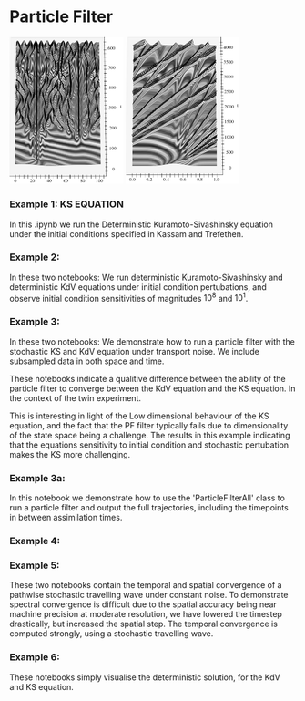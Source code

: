 # Particle Filter

<img src="Saving/Cropped_KS.png" alt="drawing" width="200"/>
<img src="Saving/Cropped_KdV.png" alt="drawing" width="200"/>

### Example 1: KS EQUATION
In this .ipynb we run the Deterministic Kuramoto-Sivashinsky equation under the initial conditions specified in Kassam and Trefethen. 

### Example 2: 
In these two notebooks: We run deterministic Kuramoto-Sivashinsky and deterministic KdV equations under initial condition pertubations, and observe initial condition sensitivities of magnitudes $10^{8}$ and $10^{1}$. 

### Example 3: 
In these two notebooks: We demonstrate how to run a particle filter with the stochastic KS and KdV equation under transport noise. We include subsampled data in both space and time. 

These notebooks indicate a qualitive difference between the ability of the particle filter to converge between the KdV equation and the KS equation. In the context of the twin experiment. 

This is interesting in light of the Low dimensional behaviour of the KS equation, and the fact that the PF filter typically fails due to dimensionality of the state space being a challenge. The results in this example indicating that the equations sensitivity to initial condition and stochastic pertubation makes the KS more challenging. 

### Example 3a:
In this notebook we demonstrate how to use the 'ParticleFilterAll' class to run a particle filter and output the full trajectories, including the timepoints in between assimilation times. 

### Example 4: 


### Example 5: 
These two notebooks contain the temporal and spatial convergence of a pathwise stochastic travelling wave under constant noise. To demonstrate spectral convergence is difficult due to the spatial accuracy being near machine precision at moderate resolution, we have lowered the timestep drastically, but increased the spatial step. The temporal convergence is computed strongly, using a stochastic travelling wave. 

### Example 6: 
These notebooks simply visualise the deterministic solution, for the KdV and KS equation. 